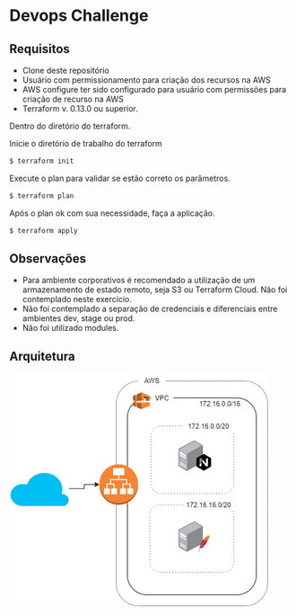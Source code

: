 # Devops Challenge

## Requisitos

 - Clone deste repositório
 - Usuário com permissionamento para criação dos recursos na AWS
 - AWS configure ter sido configurado para usuário com permissões para criação de recurso na AWS
 - Terraform v. 0.13.0 ou superior.

Dentro do diretório do terraform.

Inicie o diretório de trabalho do terraform

```bash
$ terraform init
```

Execute o plan para validar se estão correto os parâmetros.

```bash
$ terraform plan
```

Após o plan ok com sua necessidade, faça a aplicação.

```bash
$ terraform apply
```

## Observações

- Para ambiente corporativos é recomendado a utilização de um armazenamento de estado remoto, seja S3 ou Terraform Cloud. Não foi contemplado neste exercício.
- Não foi contemplado a separação de credenciais e diferenciais entre ambientes dev, stage ou prod.
- Não foi utilizado modules.

## Arquitetura

![Arquitetura](imags/../imgs/arch.png)